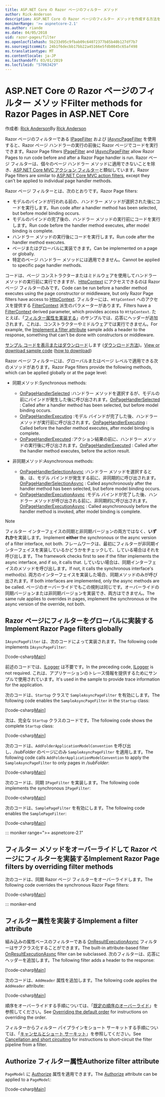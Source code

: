 ```yaml
---
title: ASP.NET Core の Razor ページのフィルター メソッド
author: Rick-Anderson
description: ASP.NET Core の Razor ページのフィルター メソッドを作成する方法を説明します。
monikerRange: '>= aspnetcore-2.1'
ms.author: riande
ms.date: 04/05/2018
uid: razor-pages/filter
ms.openlocfilehash: 5b233d95c9fbab09c64072377b85b40b127df7b7
ms.sourcegitcommit: 24b1f6decbb17bb22a45166e5fdb0845c65af498
ms.translationtype: MT
ms.contentlocale: ja-JP
ms.lasthandoff: 03/01/2019
ms.locfileid: "57063429"
---
```

# <a name="filter-methods-for-razor-pages-in-aspnet-core"></a><span data-ttu-id="74bb2-103">ASP.NET Core の Razor ページのフィルター メソッド</span><span class="sxs-lookup"><span data-stu-id="74bb2-103">Filter methods for Razor Pages in ASP.NET Core</span></span>

<span data-ttu-id="74bb2-104">作成者: [Rick Anderson](https://twitter.com/RickAndMSFT)</span><span class="sxs-lookup"><span data-stu-id="74bb2-104">By [Rick Anderson](https://twitter.com/RickAndMSFT)</span></span>

<span data-ttu-id="74bb2-105">Razor ページのフィルターである [IPageFilter](/dotnet/api/microsoft.aspnetcore.mvc.filters.ipagefilter?view=aspnetcore-2.0) および [IAsyncPageFilter](/dotnet/api/microsoft.aspnetcore.mvc.filters.iasyncpagefilter?view=aspnetcore-2.0) を使用すると、Razor ページ ハンドラーの実行の前後に Razor ページでコードを実行できます。</span><span class="sxs-lookup"><span data-stu-id="74bb2-105">Razor Page filters [IPageFilter](/dotnet/api/microsoft.aspnetcore.mvc.filters.ipagefilter?view=aspnetcore-2.0) and [IAsyncPageFilter](/dotnet/api/microsoft.aspnetcore.mvc.filters.iasyncpagefilter?view=aspnetcore-2.0) allow Razor Pages to run code before and after a Razor Page handler is run.</span></span> <span data-ttu-id="74bb2-106">Razor ページ フィルターは、個々のページ ハンドラー メソッドに適用できないことを除き、[ASP.NET Core MVC アクション フィルター](xref:mvc/controllers/filters#action-filters)と類似しています。</span><span class="sxs-lookup"><span data-stu-id="74bb2-106">Razor Page filters are similar to [ASP.NET Core MVC action filters](xref:mvc/controllers/filters#action-filters), except they can't be applied to individual page handler methods.</span></span> 

<span data-ttu-id="74bb2-107">Razor ページ フィルターとは、次のとおりです。</span><span class="sxs-lookup"><span data-stu-id="74bb2-107">Razor Page filters:</span></span>

* <span data-ttu-id="74bb2-108">モデルのバインドが行われる前の、ハンドラー メソッドが選択された後にコードを実行します。</span><span class="sxs-lookup"><span data-stu-id="74bb2-108">Run code after a handler method has been selected, but before model binding occurs.</span></span>
* <span data-ttu-id="74bb2-109">モデルのバインドの完了後の、ハンドラー メソッドの実行前にコードを実行します。</span><span class="sxs-lookup"><span data-stu-id="74bb2-109">Run code before the handler method executes, after model binding is complete.</span></span>
* <span data-ttu-id="74bb2-110">ハンドラー メソッドの実行後にコードを実行します。</span><span class="sxs-lookup"><span data-stu-id="74bb2-110">Run code after the handler method executes.</span></span>
* <span data-ttu-id="74bb2-111">ページまたはグローバルに実装できます。</span><span class="sxs-lookup"><span data-stu-id="74bb2-111">Can be implemented on a page or globally.</span></span>
* <span data-ttu-id="74bb2-112">特定のページ ハンドラー メソッドには適用できません。</span><span class="sxs-lookup"><span data-stu-id="74bb2-112">Cannot be applied to specific page handler methods.</span></span>

<span data-ttu-id="74bb2-113">コードは、ページ コンストラクターまたはミドルウェアを使用してハンドラー メソッドの実行前に実行できますが、[HttpContext](/dotnet/api/microsoft.aspnetcore.mvc.razorpages.pagemodel.httpcontext?view=aspnetcore-2.0#Microsoft_AspNetCore_Mvc_RazorPages_PageModel_HttpContext) にアクセスできるのは Razor ページ フィルターのみです。</span><span class="sxs-lookup"><span data-stu-id="74bb2-113">Code can be run before a handler method executes using the page constructor or middleware, but only Razor Page filters have access to [HttpContext](/dotnet/api/microsoft.aspnetcore.mvc.razorpages.pagemodel.httpcontext?view=aspnetcore-2.0#Microsoft_AspNetCore_Mvc_RazorPages_PageModel_HttpContext).</span></span> <span data-ttu-id="74bb2-114">フィルターには、`HttpContext` へのアクセスを提供する [FilterContext](/dotnet/api/microsoft.aspnetcore.mvc.filters.filtercontext?view=aspnetcore-2.0) 派生のパラメーターがあります。</span><span class="sxs-lookup"><span data-stu-id="74bb2-114">Filters have a [FilterContext](/dotnet/api/microsoft.aspnetcore.mvc.filters.filtercontext?view=aspnetcore-2.0) derived parameter, which provides access to `HttpContext`.</span></span> <span data-ttu-id="74bb2-115">たとえば、「[フィルター属性を実装する](#ifa)」のサンプルでは、応答にヘッダーが追加されます。これは、コンストラクターやミドルウェアでは実行できません。</span><span class="sxs-lookup"><span data-stu-id="74bb2-115">For example, the [Implement a filter attribute](#ifa) sample adds a header to the response, something that can't be done with constructors or middleware.</span></span>

<span data-ttu-id="74bb2-116">[サンプル コードを表示またはダウンロード](https://github.com/aspnet/Docs/tree/master/aspnetcore/razor-pages/filter/sample/PageFilter)します ([ダウンロード方法](xref:index#how-to-download-a-sample))。</span><span class="sxs-lookup"><span data-stu-id="74bb2-116">[View or download sample code](https://github.com/aspnet/Docs/tree/master/aspnetcore/razor-pages/filter/sample/PageFilter) ([how to download](xref:index#how-to-download-a-sample))</span></span>

<span data-ttu-id="74bb2-117">Razor ページ フィルターには、グローバルまたはページ レベルで適用できる次のメソッドがあります。</span><span class="sxs-lookup"><span data-stu-id="74bb2-117">Razor Page filters provide the following methods, which can be applied globally or at the page level:</span></span>

* <span data-ttu-id="74bb2-118">同期メソッド:</span><span class="sxs-lookup"><span data-stu-id="74bb2-118">Synchronous methods:</span></span>

    * <span data-ttu-id="74bb2-119">[OnPageHandlerSelected](/dotnet/api/microsoft.aspnetcore.mvc.filters.ipagefilter.onpagehandlerselected?view=aspnetcore-2.0) :ハンドラー メソッドを選択するが、モデルの前にバインドが発生した後に呼び出されます。</span><span class="sxs-lookup"><span data-stu-id="74bb2-119">[OnPageHandlerSelected](/dotnet/api/microsoft.aspnetcore.mvc.filters.ipagefilter.onpagehandlerselected?view=aspnetcore-2.0) : Called after a handler method has been selected, but before model binding occurs.</span></span>
    * <span data-ttu-id="74bb2-120">[OnPageHandlerExecuting](/dotnet/api/microsoft.aspnetcore.mvc.filters.ipagefilter.onpagehandlerexecuting?view=aspnetcore-2.0) :モデル バインドが完了した後、ハンドラー メソッドが実行前に呼び出されます。</span><span class="sxs-lookup"><span data-stu-id="74bb2-120">[OnPageHandlerExecuting](/dotnet/api/microsoft.aspnetcore.mvc.filters.ipagefilter.onpagehandlerexecuting?view=aspnetcore-2.0) : Called before the handler method executes, after model binding is complete.</span></span>
    * <span data-ttu-id="74bb2-121">[OnPageHandlerExecuted](/dotnet/api/microsoft.aspnetcore.mvc.filters.ipagefilter.onpagehandlerexecuted?view=aspnetcore-2.0) :アクション結果の前に、ハンドラー メソッドの実行後に呼び出されます。</span><span class="sxs-lookup"><span data-stu-id="74bb2-121">[OnPageHandlerExecuted](/dotnet/api/microsoft.aspnetcore.mvc.filters.ipagefilter.onpagehandlerexecuted?view=aspnetcore-2.0) : Called after the handler method executes, before the action result.</span></span>

* <span data-ttu-id="74bb2-122">非同期メソッド:</span><span class="sxs-lookup"><span data-stu-id="74bb2-122">Asynchronous methods:</span></span>

    * <span data-ttu-id="74bb2-123">[OnPageHandlerSelectionAsync](/dotnet/api/microsoft.aspnetcore.mvc.filters.iasyncpagefilter.onpagehandlerselectionasync?view=aspnetcore-2.0) :ハンドラー メソッドを選択すると後、は、モデル バインドが発生する前に、非同期的に呼び出されます。</span><span class="sxs-lookup"><span data-stu-id="74bb2-123">[OnPageHandlerSelectionAsync](/dotnet/api/microsoft.aspnetcore.mvc.filters.iasyncpagefilter.onpagehandlerselectionasync?view=aspnetcore-2.0) : Called asynchronously after the handler method has been selected, but before model binding occurs.</span></span>
    * <span data-ttu-id="74bb2-124">[OnPageHandlerExecutionAsync](/dotnet/api/microsoft.aspnetcore.mvc.filters.iasyncpagefilter.onpagehandlerexecutionasync?view=aspnetcore-2.0) :モデル バインドが完了した後、ハンドラー メソッドが呼び出される前に、非同期的に呼び出されます。</span><span class="sxs-lookup"><span data-stu-id="74bb2-124">[OnPageHandlerExecutionAsync](/dotnet/api/microsoft.aspnetcore.mvc.filters.iasyncpagefilter.onpagehandlerexecutionasync?view=aspnetcore-2.0) : Called asynchronously before the handler method is invoked, after model binding is complete.</span></span>

> [!NOTE]
> <span data-ttu-id="74bb2-125">フィルター インターフェイスの同期と非同期バージョンの両方ではなく、**いずれか**を実装します。</span><span class="sxs-lookup"><span data-stu-id="74bb2-125">Implement **either** the synchronous or the async version of a filter interface, not both.</span></span> <span data-ttu-id="74bb2-126">フレームワークは、最初にフィルターが非同期インターフェイスを実装しているかどうかをチェックして、している場合はそれを呼び出します。</span><span class="sxs-lookup"><span data-stu-id="74bb2-126">The framework checks first to see if the filter implements the async interface, and if so, it calls that.</span></span> <span data-ttu-id="74bb2-127">していない場合は、同期インターフェイスのメソッドを呼び出します。</span><span class="sxs-lookup"><span data-stu-id="74bb2-127">If not, it calls the synchronous interface's method(s).</span></span> <span data-ttu-id="74bb2-128">両方のインターフェイスを実装した場合、同期メソッドのみが呼び出されます。</span><span class="sxs-lookup"><span data-stu-id="74bb2-128">If both interfaces are implemented, only the async methods are be called.</span></span> <span data-ttu-id="74bb2-129">ページのオーバーライドでもこの規則は同じです。オーバーライドの同期バージョンまたは非同期バージョンを実装でき、両方はできません。</span><span class="sxs-lookup"><span data-stu-id="74bb2-129">The same rule applies to overrides in pages, implement the synchronous or the async version of the override, not both.</span></span>

## <a name="implement-razor-page-filters-globally"></a><span data-ttu-id="74bb2-130">Razor ページにフィルターをグローバルに実装する</span><span class="sxs-lookup"><span data-stu-id="74bb2-130">Implement Razor Page filters globally</span></span>

<span data-ttu-id="74bb2-131">`IAsyncPageFilter` は、次のコードによって実装されます。</span><span class="sxs-lookup"><span data-stu-id="74bb2-131">The following code implements `IAsyncPageFilter`:</span></span>

[!code-csharp[Main](filter/sample/PageFilter/Filters/SampleAsyncPageFilter.cs?name=snippet1)]

<span data-ttu-id="74bb2-132">前述のコードでは、[ILogger](/dotnet/api/microsoft.extensions.logging.ilogger?view=aspnetcore-2.0) は不要です。</span><span class="sxs-lookup"><span data-stu-id="74bb2-132">In the preceding code, [ILogger](/dotnet/api/microsoft.extensions.logging.ilogger?view=aspnetcore-2.0) is not required.</span></span> <span data-ttu-id="74bb2-133">これは、アプリケーションのトレース情報を提供するためにサンプルで使用されています。</span><span class="sxs-lookup"><span data-stu-id="74bb2-133">It's used in the sample to provide trace information for the application.</span></span>

<span data-ttu-id="74bb2-134">次のコードは、`Startup` クラスで `SampleAsyncPageFilter` を有効にします。</span><span class="sxs-lookup"><span data-stu-id="74bb2-134">The following code enables the `SampleAsyncPageFilter` in the `Startup` class:</span></span>

[!code-csharp[Main](filter/sample/PageFilter/Startup.cs?name=snippet2&highlight=11)]

<span data-ttu-id="74bb2-135">次は、完全な `Startup` クラスのコードです。</span><span class="sxs-lookup"><span data-stu-id="74bb2-135">The following code shows the complete `Startup` class:</span></span>

[!code-csharp[Main](filter/sample/PageFilter/Startup.cs?name=snippet1)]

<span data-ttu-id="74bb2-136">次のコードは、`AddFolderApplicationModelConvention` を呼び出し、*/subFolder* のページにのみ `SampleAsyncPageFilter` を適用します。</span><span class="sxs-lookup"><span data-stu-id="74bb2-136">The following code calls `AddFolderApplicationModelConvention` to apply the `SampleAsyncPageFilter` to only pages in */subFolder*:</span></span>

[!code-csharp[Main](filter/sample/PageFilter/Startup2.cs?name=snippet2)]

<span data-ttu-id="74bb2-137">次のコードは、同期 `IPageFilter` を実装します。</span><span class="sxs-lookup"><span data-stu-id="74bb2-137">The following code implements the synchronous `IPageFilter`:</span></span>

[!code-csharp[Main](filter/sample/PageFilter/Filters/SamplePageFilter.cs?name=snippet1)]

<span data-ttu-id="74bb2-138">次のコードは、`SamplePageFilter` を有効にします。</span><span class="sxs-lookup"><span data-stu-id="74bb2-138">The following code enables the `SamplePageFilter`:</span></span>

[!code-csharp[Main](filter/sample/PageFilter/StartupSync.cs?name=snippet2&highlight=11)]

::: moniker range=">= aspnetcore-2.1"

## <a name="implement-razor-page-filters-by-overriding-filter-methods"></a><span data-ttu-id="74bb2-139">フィルター メソッドをオーバーライドして Razor ページにフィルターを実装する</span><span class="sxs-lookup"><span data-stu-id="74bb2-139">Implement Razor Page filters by overriding filter methods</span></span>

<span data-ttu-id="74bb2-140">次のコードは、同期 Razor ページ フィルターをオーバーライドします。</span><span class="sxs-lookup"><span data-stu-id="74bb2-140">The following code overrides the synchronous Razor Page filters:</span></span>

[!code-csharp[Main](filter/sample/PageFilter/Pages/Index.cshtml.cs)]

::: moniker-end

<a name="ifa"></a>
## <a name="implement-a-filter-attribute"></a><span data-ttu-id="74bb2-141">フィルター属性を実装する</span><span class="sxs-lookup"><span data-stu-id="74bb2-141">Implement a filter attribute</span></span>

<span data-ttu-id="74bb2-142">組み込みの属性ベースのフィルターである [OnResultExecutionAsync](/dotnet/api/microsoft.aspnetcore.mvc.filters.iasyncresultfilter.onresultexecutionasync?view=aspnetcore-2.0#Microsoft_AspNetCore_Mvc_Filters_IAsyncResultFilter_OnResultExecutionAsync_Microsoft_AspNetCore_Mvc_Filters_ResultExecutingContext_Microsoft_AspNetCore_Mvc_Filters_ResultExecutionDelegate_) フィルターはサブクラス化することができます。</span><span class="sxs-lookup"><span data-stu-id="74bb2-142">The built-in attribute-based filter [OnResultExecutionAsync](/dotnet/api/microsoft.aspnetcore.mvc.filters.iasyncresultfilter.onresultexecutionasync?view=aspnetcore-2.0#Microsoft_AspNetCore_Mvc_Filters_IAsyncResultFilter_OnResultExecutionAsync_Microsoft_AspNetCore_Mvc_Filters_ResultExecutingContext_Microsoft_AspNetCore_Mvc_Filters_ResultExecutionDelegate_) filter can be subclassed.</span></span> <span data-ttu-id="74bb2-143">次のフィルターは、応答にヘッダーを追加します。</span><span class="sxs-lookup"><span data-stu-id="74bb2-143">The following filter adds a header to the response:</span></span>

[!code-csharp[Main](filter/sample/PageFilter/Filters/AddHeaderAttribute.cs)]

<span data-ttu-id="74bb2-144">次のコードは、`AddHeader` 属性を追加します。</span><span class="sxs-lookup"><span data-stu-id="74bb2-144">The following code applies the `AddHeader` attribute:</span></span>

[!code-csharp[Main](filter/sample/PageFilter/Pages/Contact.cshtml.cs?name=snippet1)]

<span data-ttu-id="74bb2-145">順序をオーバーライドする手順については、「[既定の順序のオーバーライド](xref:mvc/controllers/filters#overriding-the-default-order)」を参照してください。</span><span class="sxs-lookup"><span data-stu-id="74bb2-145">See [Overriding the default order](xref:mvc/controllers/filters#overriding-the-default-order) for instructions on overriding the order.</span></span>

<span data-ttu-id="74bb2-146">フィルターからフィルター パイプラインをショート サーキットする手順については、「[キャンセルとショート サーキット](xref:mvc/controllers/filters#cancellation-and-short-circuiting)」を参照してください。</span><span class="sxs-lookup"><span data-stu-id="74bb2-146">See [Cancellation and short circuiting](xref:mvc/controllers/filters#cancellation-and-short-circuiting) for instructions to short-circuit the filter pipeline from a filter.</span></span> 

<a name="auth"></a>
## <a name="authorize-filter-attribute"></a><span data-ttu-id="74bb2-147">Authorize フィルター属性</span><span class="sxs-lookup"><span data-stu-id="74bb2-147">Authorize filter attribute</span></span>

<span data-ttu-id="74bb2-148">`PageModel` に [Authorize](/dotnet/api/microsoft.aspnetcore.authorization.authorizeattribute?view=aspnetcore-2.0) 属性を適用できます。</span><span class="sxs-lookup"><span data-stu-id="74bb2-148">The [Authorize](/dotnet/api/microsoft.aspnetcore.authorization.authorizeattribute?view=aspnetcore-2.0) attribute can be applied to a `PageModel`:</span></span>

[!code-csharp[Main](filter/sample/PageFilter/Pages/ModelWithAuthFilter.cshtml.cs?highlight=7)]
